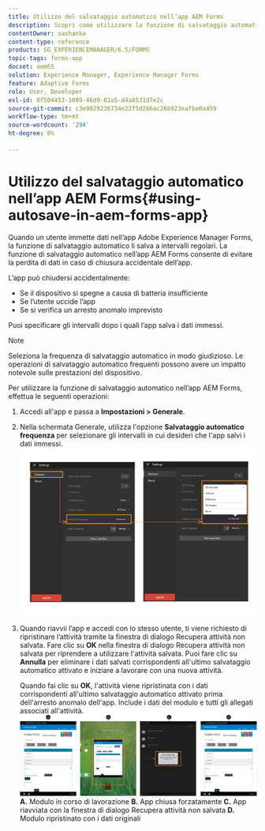 ```yaml
---
title: Utilizzo del salvataggio automatico nell’app AEM Forms
description: Scopri come utilizzare la funzione di salvataggio automatico nell’app AEM Forms per evitare la perdita di dati.
contentOwner: sashanka
content-type: reference
products: SG_EXPERIENCEMANAGER/6.5/FORMS
topic-tags: forms-app
docset: aem65
solution: Experience Manager, Experience Manager Forms
feature: Adaptive Forms
role: User, Developer
exl-id: 8f504453-1009-46d9-83a5-d4a8531d7e2c
source-git-commit: c3e9029236734e22f5d266ac26b923eafbe0a459
workflow-type: tm+mt
source-wordcount: '294'
ht-degree: 0%

---
```


# Utilizzo del salvataggio automatico nell’app AEM Forms{#using-autosave-in-aem-forms-app}

Quando un utente immette dati nell’app Adobe Experience Manager Forms, la funzione di salvataggio automatico li salva a intervalli regolari. La funzione di salvataggio automatico nell’app AEM Forms consente di evitare la perdita di dati in caso di chiusura accidentale dell’app.

L’app può chiudersi accidentalmente:

* Se il dispositivo si spegne a causa di batteria insufficiente
* Se l’utente uccide l’app
* Se si verifica un arresto anomalo imprevisto

Puoi specificare gli intervalli dopo i quali l’app salva i dati immessi.

>[!NOTE]
>
>Seleziona la frequenza di salvataggio automatico in modo giudizioso. Le operazioni di salvataggio automatico frequenti possono avere un impatto notevole sulle prestazioni del dispositivo.

Per utilizzare la funzione di salvataggio automatico nell’app AEM Forms, effettua le seguenti operazioni:

1. Accedi all&#39;app e passa a **Impostazioni > Generale**.
1. Nella schermata Generale, utilizza l&#39;opzione **Salvataggio automatico frequenza** per selezionare gli intervalli in cui desideri che l&#39;app salvi i dati immessi.
   [![Impostazione della frequenza di salvataggio automatico](assets/using-autosave-freq-07.png)](assets/using-autosave-freq-07-1.png)

1. Quando riavvii l’app e accedi con lo stesso utente, ti viene richiesto di ripristinare l’attività tramite la finestra di dialogo Recupera attività non salvata. Fare clic su **OK** nella finestra di dialogo Recupera attività non salvata per riprendere a utilizzare l&#39;attività salvata. Puoi fare clic su **Annulla** per eliminare i dati salvati corrispondenti all&#39;ultimo salvataggio automatico attivato e iniziare a lavorare con una nuova attività.

   Quando fai clic su **OK**, l&#39;attività viene ripristinata con i dati corrispondenti all&#39;ultimo salvataggio automatico attivato prima dell&#39;arresto anomalo dell&#39;app. Include i dati del modulo e tutti gli allegati associati all&#39;attività.
   [![Recupero di un&#39;attività&#x200B;](assets/autosave-flow.png)](assets/using-autosave-freq-06.png)**A.** Modulo in corso di lavorazione **B.** App chiusa forzatamente **C.** App riavviata con la finestra di dialogo Recupera attività non salvata **D.** Modulo ripristinato con i dati originali
